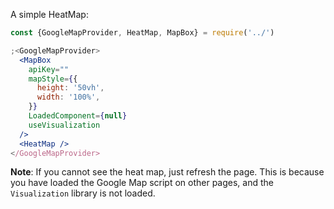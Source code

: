 A simple HeatMap:

```jsx
const {GoogleMapProvider, HeatMap, MapBox} = require('../')

;<GoogleMapProvider>
  <MapBox
    apiKey=""
    mapStyle={{
      height: '50vh',
      width: '100%',
    }}
    LoadedComponent={null}
    useVisualization
  />
  <HeatMap />
</GoogleMapProvider>
```

**Note**: If you cannot see the heat map, just refresh the page. This is because
you have loaded the Google Map script on other pages, and the `Visualization`
library is not loaded.
